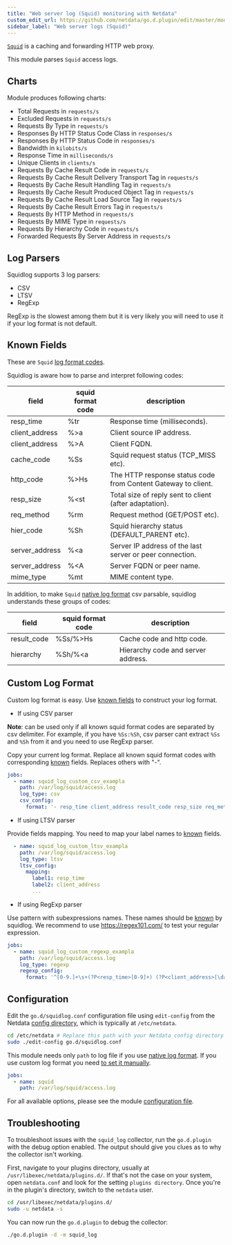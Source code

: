 ```yaml
---
title: "Web server log (Squid) monitoring with Netdata"
custom_edit_url: https://github.com/netdata/go.d.plugin/edit/master/modules/squidlog/README.md
sidebar_label: "Web server logs (Squid)"
---
```




[`Squid`](http://www.squid-cache.org/) is a caching and forwarding HTTP web proxy.

This module parses `Squid` access logs.

## Charts

Module produces following charts:

- Total Requests in `requests/s`
- Excluded Requests in `requests/s`
- Requests By Type in `requests/s`
- Responses By HTTP Status Code Class in `responses/s`
- Responses By HTTP Status Code in `responses/s`
- Bandwidth in `kilobits/s`
- Response Time in `milliseconds/s`
- Unique Clients in `clients/s`
- Requests By Cache Result Code in `requests/s`
- Requests By Cache Result Delivery Transport Tag in `requests/s`
- Requests By Cache Result Handling Tag in `requests/s`
- Requests By Cache Result Produced Object Tag in `requests/s`
- Requests By Cache Result Load Source Tag in `requests/s`
- Requests By Cache Result Errors Tag in `requests/s`
- Requests By HTTP Method in `requests/s`
- Requests By MIME Type in `requests/s`
- Requests By Hierarchy Code in `requests/s`
- Forwarded Requests By Server Address in `requests/s`

## Log Parsers

Squidlog supports 3 log parsers:

- CSV
- LTSV
- RegExp

RegExp is the slowest among them but it is very likely you will need to use it if your log format is not default.

## Known Fields

These are `Squid` [log format codes](http://www.squid-cache.org/Doc/config/logformat/).

Squidlog is aware how to parse and interpret following codes:

| field                   | squid format code | description                                                            |
|-------------------------|-------------------|------------------------------------------------------------------------|
| resp_time               | %tr               | Response time (milliseconds).
| client_address          | %>a               | Client source IP address.
| client_address          | %>A               | Client FQDN.
| cache_code              | %Ss               | Squid request status (TCP_MISS etc).
| http_code               | %>Hs              | The HTTP response status code from Content Gateway to client.
| resp_size               | %<st              | Total size of reply sent to client (after adaptation).
| req_method              | %rm               | Request method (GET/POST etc).
| hier_code               | %Sh               | Squid hierarchy status (DEFAULT_PARENT etc).
| server_address          | %<a               | Server IP address of the last server or peer connection.
| server_address          | %<A               | Server FQDN or peer name.
| mime_type               | %mt               | MIME content type.

In addition, to
make `Squid` [native log format](https://wiki.squid-cache.org/Features/LogFormat#Squid_native_access.log_format_in_detail)
csv parsable, squidlog understands these groups of codes:

| field                   | squid format code | description                                                            |
|-------------------------|-------------------|------------------------------------------------------------------------|
| result_code             | %Ss/%>Hs          | Cache code and http code.
| hierarchy               | %Sh/%<a           | Hierarchy code and server address.

## Custom Log Format

Custom log format is easy. Use [known fields](#known-fields) to construct your log format.

- If using CSV parser

**Note**: can be used only if all known squid format codes are separated by csv delimiter. For example, if you
have `%Ss:%Sh`, csv parser cant extract `%Ss` and `%Sh` from it and you need to use RegExp parser.

Copy your current log format. Replace all known squid format codes with corresponding [known](#known-fields) fields.
Replaces others with "-".

```yaml
jobs:
  - name: squid_log_custom_csv_exampla
    path: /var/log/squid/access.log
    log_type: csv
    csv_config:
      format: '- resp_time client_address result_code resp_size req_method - - hierarchy mime_type'
```

- If using LTSV parser

Provide fields mapping. You need to map your label names to [known](#known-fields) fields.

```yaml
  - name: squid_log_custom_ltsv_exampla
    path: /var/log/squid/access.log
    log_type: ltsv
    ltsv_config:
      mapping:
        label1: resp_time
        label2: client_address
        ...
```

- If using RegExp parser

Use pattern with subexpressions names. These names should be [known](#known-fields) by squidlog. We recommend to
use https://regex101.com/ to test your regular expression.

```yaml
jobs:
  - name: squid_log_custom_regexp_exampla
    path: /var/log/squid/access.log
    log_type: regexp
    regexp_config:
      format: '^[0-9.]+\s+(?P<resp_time>[0-9]+) (?P<client_address>[\da-f.:]+) (?P<cache_code>[A-Z_]+)\/(?P<http_code>[0-9]+) (?P<resp_size>[0-9]+) (?P<req_method>[A-Z]+) [^ ]+ [^ ]+ (?P<hier_code>[A-Z_]+)\/[\da-z.:-]+ (?P<mime_type>[A-Za-z-]+)'
```

## Configuration

Edit the `go.d/squidlog.conf` configuration file using `edit-config` from the
Netdata [config directory](/docs/configure/nodes), which is typically at `/etc/netdata`.

```bash
cd /etc/netdata # Replace this path with your Netdata config directory
sudo ./edit-config go.d/squidlog.conf
```

This module needs only `path` to log file if you
use [native log format](https://wiki.squid-cache.org/Features/LogFormat#Squid_native_access.log_format_in_detail). If
you use custom log format you need [to set it manually](#custom-log-format).

```yaml
jobs:
  - name: squid
    path: /var/log/squid/access.log
```

For all available options, please see the
module [configuration file](https://github.com/netdata/go.d.plugin/blob/master/config/go.d/squid_log.conf).

## Troubleshooting

To troubleshoot issues with the `squid_log` collector, run the `go.d.plugin` with the debug option enabled. The output
should give you clues as to why the collector isn't working.

First, navigate to your plugins directory, usually at `/usr/libexec/netdata/plugins.d/`. If that's not the case on your
system, open `netdata.conf` and look for the setting `plugins directory`. Once you're in the plugin's directory, switch
to the `netdata` user.

```bash
cd /usr/libexec/netdata/plugins.d/
sudo -u netdata -s
```

You can now run the `go.d.plugin` to debug the collector:

```bash
./go.d.plugin -d -m squid_log
```
